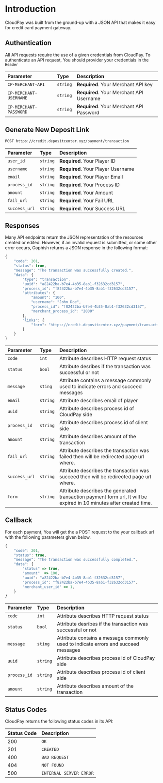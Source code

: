 # Introduction

CloudPay was built from the ground-up with a JSON API that makes it easy for credit card payment gateway.

## Authentication

All API requests require the use of a given credentials from CloudPay. To authenticate an API request, You should provider your credentials in the `Header`

| Parameter | Type | Description |
| :--- | :--- | :--- |
| `CP-MERCHANT-API` | `string` | **Required**. Your Merchant API key |
| `CP-MERCHANT-USERNAME` | `string` | **Required**. Your Merchant API Username |
| `CP-MERCHANT-PASSWORD` | `string` | **Required**. Your Merchant API Password |

## Generate New Deposit Link

```http
POST https://credit.depositcenter.xyz/payment/transaction
```

| Parameter | Type | Description |
| :--- | :--- | :--- |
| `user_id` | `string` | **Required**. Your Player ID |
| `username` | `string` | **Required**. Your Player Username |
| `email` | `string` | **Required**. Your Player Email |
| `process_id` | `string` | **Required**. Your Process ID |
| `amount` | `string` | **Required**. Your Amount |
| `fail_url` | `string` | **Required**. Your Fail URL |
| `success_url` | `string` | **Required**. Your Success URL |

## Responses

Many API endpoints return the JSON representation of the resources created or edited. However, if an invalid request is submitted, or some other error occurs, Gophish returns a JSON response in the following format:

```javascript
{
    "code": 201,
    "status": true,
    "message": "The transaction was successfully created.",
    "data": {
        "type": "transaction",
        "uuid": "a82422ba-b7e4-4b35-8ab1-f32632cd3157",
        "process_id": "f82422ba-b7e4-4b35-8ab1-f32632cd3157",
        "attributes": {
            "amount": "100",
            "username": "John Doe",
            "process_id": "f82422ba-b7e4-4b35-8ab1-f32632cd3157",
            "merchant_process_id": "2000"
        },
        "links": {
            "form": "https://credit.depositcenter.xyz/payment/transaction/f82422ba-b7e4-4b35-8ab1-f32632cd3157?expires=1621306248&signature=46a9b0289a1544bf2ccb583d2633e8626bc26dbcb513c325868cd93609875016"
        }
    }
}
```

| Parameter | Type | Description |
| :--- | :--- | :--- |
| `code` | `int` | Attribute describes HTTP request status |
| `status` | `bool` | Attribute desribes if the transaction was successful or not |
| `message` | `sting` | Attribute contains a message commonly used to indicate errors and succeed messages |
| `email` | `string` | Attribute describes email of player |
| `uuid` | `string` | Attribute describes process id of CloudPay side |
| `process_id` | `string` | Attribute describes process id of client side |
| `amount` | `string` | Attribute describes amount of the transaction |
| `fail_url` | `string` | Attribute describes the transaction was failed then will be redirected page url where. |
| `success_url` | `string` | Attribute describes the transaction was succeed then will be redirected page url where. |
| `form` | `string` | Attribute describes the generated transaction payment form url, It will be expired in 10 minutes after created time. |


## Callback

For each payment, You will get the a POST request to the your callback url with the following parameters given below.

```javascript
{
    "code": 201,
    "status": true,
    "message": "The transaction was successfully completed.",
    "data": {
        "status" => true,
        "amount"  => 100,
        "uuid": "a82422ba-b7e4-4b35-8ab1-f32632cd3157",
        "process_id": "f82422ba-b7e4-4b35-8ab1-f32632cd3157",
        "merchant_user_id" => 1,
    }
}
```

| Parameter | Type | Description |
| :--- | :--- | :--- |
| `code` | `int` | Attribute describes HTTP request status |
| `status` | `bool` | Attribute desribes if the transaction was successful or not |
| `message` | `sting` | Attribute contains a message commonly used to indicate errors and succeed messages |
| `uuid` | `string` | Attribute describes process id of CloudPay side |
| `process_id` | `string` | Attribute describes process id of client side |
| `amount` | `string` | Attribute describes amount of the transaction |


## Status Codes

CloudPay returns the following status codes in its API:

| Status Code | Description |
| :--- | :--- |
| 200 | `OK` |
| 201 | `CREATED` |
| 400 | `BAD REQUEST` |
| 404 | `NOT FOUND` |
| 500 | `INTERNAL SERVER ERROR` |

